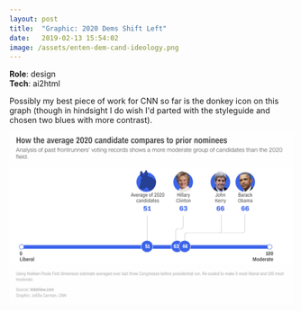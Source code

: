 ```yaml
---
layout: post
title:  "Graphic: 2020 Dems Shift Left"
date:   2019-02-13 15:54:02
image: /assets/enten-dem-cand-ideology.png
---
```


**Role**: design  
**Tech**: ai2html

Possibly my best piece of work for CNN so far is the donkey icon on this graph (though in hindsight I do wish I'd parted with the styleguide and chosen two blues with more contrast).

[![The average of 2020 frontrunners' ideological score according to VoteView.com is more liberal than past candidates'.](/assets/enten-dem-cand-ideology.png)](https://www.cnn.com/2019/02/12/politics/2020-democratic-field-more-liberal-than-past-years/index.html)
